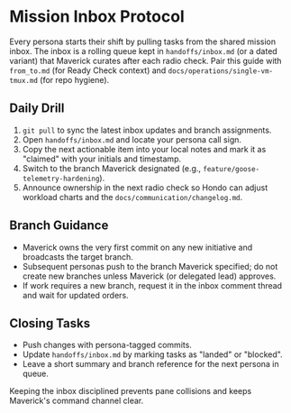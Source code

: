 # Mission Inbox Protocol

Every persona starts their shift by pulling tasks from the shared mission inbox. The inbox is a rolling queue kept in `handoffs/inbox.md` (or a dated variant) that Maverick curates after each radio check. Pair this guide with `from_to.md` (for Ready Check context) and `docs/operations/single-vm-tmux.md` (for repo hygiene).

## Daily Drill
1. `git pull` to sync the latest inbox updates and branch assignments.
2. Open `handoffs/inbox.md` and locate your persona call sign.
3. Copy the next actionable item into your local notes and mark it as "claimed" with your initials and timestamp.
4. Switch to the branch Maverick designated (e.g., `feature/goose-telemetry-hardening`).
5. Announce ownership in the next radio check so Hondo can adjust workload charts and the `docs/communication/changelog.md`.

## Branch Guidance
- Maverick owns the very first commit on any new initiative and broadcasts the target branch.
- Subsequent personas push to the branch Maverick specified; do not create new branches unless Maverick (or delegated lead) approves.
- If work requires a new branch, request it in the inbox comment thread and wait for updated orders.

## Closing Tasks
- Push changes with persona-tagged commits.
- Update `handoffs/inbox.md` by marking tasks as "landed" or "blocked".
- Leave a short summary and branch reference for the next persona in queue.

Keeping the inbox disciplined prevents pane collisions and keeps Maverick's command channel clear.
